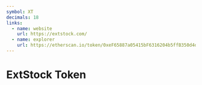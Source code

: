 ```yaml
---
symbol: XT
decimals: 18
links:
  - name: website
    url: https://extstock.com/
  - name: explorer
    url: https://etherscan.io/token/0xeF65887a05415bF6316204b5ffB350d4d1a19BBA
---
```


# ExtStock Token
